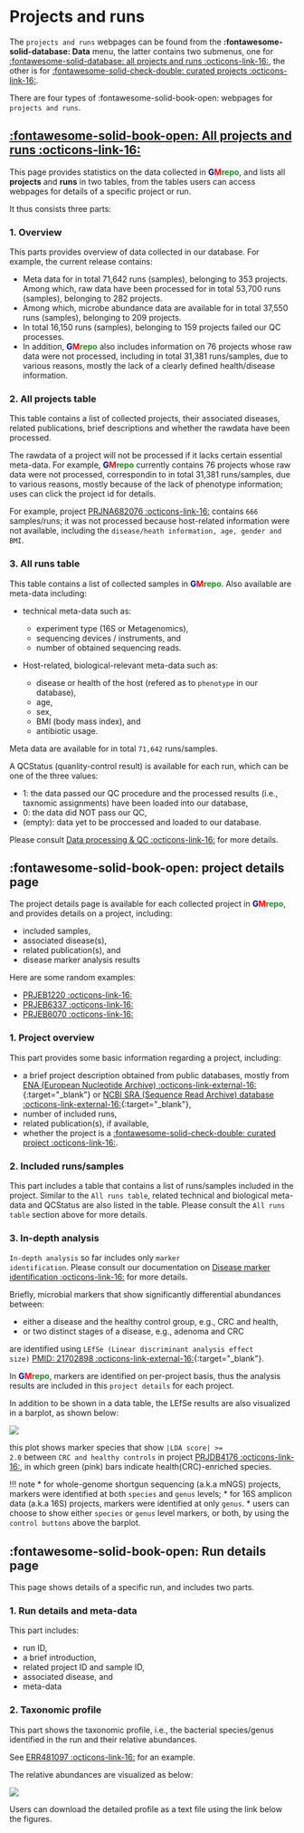 # Projects and runs

The <code>projects and runs</code> webpages can be found from the 
**:fontawesome-solid-database: Data** menu, the latter contains two submenus, one for [:fontawesome-solid-database: all projects and runs :octicons-link-16:](https://gmrepo.humangut.info/data), the other is for [:fontawesome-solid-check-double: curated projects :octicons-link-16:](https://gmrepo.humangut.info/data/curatedprojects).

There are four types of :fontawesome-solid-book-open: webpages for <code>projects and runs</code>. 

## [:fontawesome-solid-book-open: All projects and runs :octicons-link-16:](https://gmrepo.humangut.info/data)

This page provides statistics on the data collected in <b><span style="color:darkblue">G</span><span style="color:red">M</span><span style="color:forestgreen">repo</span></b>, and lists all **projects** and **runs** in two tables, from the tables users can access webpages for details of a specific project or run.

It thus consists three parts:

### 1. Overview

This parts provides overview of data collected in our database. For example, the current release contains:

* Meta data for in total 71,642 runs (samples), belonging to 353 projects.
Among which, raw data have been processed for in total 53,700 runs (samples), belonging to 282 projects.
* Among which, microbe abundance data are available for in total 37,550 runs (samples), belonging to 209 projects.
* In total 16,150 runs (samples), belonging to 159 projects failed our QC processes.
* In addition, <b><span style="color:darkblue">G</span><span style="color:red">M</span><span style="color:forestgreen">repo</span></b> also includes information on 76 projects whose raw data were not processed, including in total 31,381 runs/samples, due to various reasons, mostly the lack of a clearly defined health/disease information.

### 2. All projects table

This table contains a list of collected projects, their associated diseases, related publications, brief descriptions and whether the rawdata have been processed.

The rawdata of a project will not be processed if it lacks certain essential meta-data. For example, <b><span style="color:darkblue">G</span><span style="color:red">M</span><span style="color:forestgreen">repo</span></b> currently contains 76 projects whose raw data were not processed, correspondin to in total 31,381 runs/samples, due to various reasons, mostly because of the lack of phenotype information; uses can click the project id for details.

For example, project [PRJNA682076 :octicons-link-16:](https://gmrepo.humangut.info/data/project/PRJNA682076) contains <code>666</code> samples/runs; it was not processed because host-related information were not available, including the <code>disease/heath information, age, gender and BMI</code>.

### 3. All runs table

This table contains a list of collected samples in <b><span style="color:darkblue">G</span><span style="color:red">M</span><span style="color:forestgreen">repo</span></b>. Also available are meta-data including:

* technical meta-data such as:

  * experiment type (16S or Metagenomics),
  * sequencing devices / instruments, and
  * number of obtained sequencing reads.

* Host-related, biological-relevant meta-data such as: 

  * disease or health of the host (refered as to <code>phenotype</code> in our database),
  * age,
  * sex,
  * BMI (body mass index), and
  * antibiotic usage.

Meta data are available for in total <code>71,642</code> runs/samples.

A QCStatus (quanlity-control result) is available for each run, which can be one of the three values:

* 1: the data passed our QC procedure and the processed results (i.e., taxnomic assignments) have been loaded into our database,
* 0: the data did NOT pass our QC,
* (empty): data yet to be proccessed and loaded to our database.

Please consult [Data processing & QC :octicons-link-16:](/materialsandmethods/dataprocessingandqc/#quality-control) for more details.

## :fontawesome-solid-book-open: project details page

The project details page is available for each collected project in <b><span style="color:darkblue">G</span><span style="color:red">M</span><span style="color:forestgreen">repo</span></b>, and provides details on a project, including:

* included samples,
* associated disease(s),
* related publication(s), and
* disease marker analysis results

Here are some random examples:

* [PRJEB1220 :octicons-link-16:](https://gmrepo.humangut.info/data/project/PRJEB1220)
* [PRJEB6337 :octicons-link-16:](https://gmrepo.humangut.info/data/project/PRJEB6337)
* [PRJEB6070 :octicons-link-16:](https://gmrepo.humangut.info/data/project/PRJEB6070)

### 1. Project overview

This part provides some basic information regarding a project, including:

* a brief project description obtained from public databases, mostly from [ENA (European Nucleotide Archive) :octicons-link-external-16:](https://www.ebi.ac.uk/ena/browse){:target="_blank"} or [NCBI SRA (Sequence Read Archive) database :octicons-link-external-16:](https://www.ncbi.nlm.nih.gov/sra){:target="_blank"},
* number of included runs,
* related publication(s), if available,
* whether the project is a [:fontawesome-solid-check-double: curated project :octicons-link-16:](https://gmrepo.humangut.info/data/curatedprojects).

### 2. Included runs/samples

This part includes a table that contains a list of runs/samples included in the project. Similar to the <code>All runs table</code>, related technical and biological meta-data and QCStatus are also listed in the table. Please consult the <code>All runs table</code> section above for more details.

### 3. In-depth analysis

<code>In-depth analysis</code> so far includes only <code>marker identification</code>. Please consult our documentation on [Disease marker identification :octicons-link-16:](/materialsandmethods/indepthanalyses) for more details.

Briefly, microbial markers that show significantly differential abundances between:

* either a disease and the healthy control group, e.g., CRC and health,
* or two distinct stages of a disease, e.g., adenoma and CRC

are identified using <code>LEfSe (Linear discriminant analysis effect size)</code>
[PMID: 21702898  :octicons-link-external-16:](https://www.ncbi.nlm.nih.gov/pubmed/21702898){:target="_blank"}.

In <b><span style="color:darkblue">G</span><span style="color:red">M</span><span style="color:forestgreen">repo</span></b>, markers are identified on per-project basis, thus the analysis results are included in this <code>project details</code> for each project.

In addition to be shown in a data table, the LEfSe results are also visualized in a barplot, as shown below:

![](images/projectsandruns/phenotype_combinations_of_species_of_interests.png)

this plot shows marker species that show <code>|LDA score| >= 2.0</code> between <code>CRC and healthy controls</code> in project [PRJDB4176 :octicons-link-16:](https://gmrepo.humangut.info/data/project/PRJDB4176), in which green (pink) bars indicate health(CRC)-enriched species. 

!!! note
    * for whole-genome shortgun sequencing (a.k.a mNGS) projects, markers were identified at both <code>species</code> and <code>genus</code> levels;
    * for 16S amplicon data (a.k.a 16S) projects, markers were identified at only <code>genus</code>.
    * users can choose to show either <code>species</code> or <code>genus</code> level markers, or both, by using the <code>control buttons</code> above the barplot.

## :fontawesome-solid-book-open: Run details page

This page shows details of a specific run, and includes two parts.

### 1. Run details and meta-data

This part includes:

* run ID,
* a brief introduction,
* related project ID and sample ID,
* associated disease, and 
* meta-data

### 2. Taxonomic profile

This part shows the taxonomic profile, i.e., the bacterial species/genus identified in the run and their relative abundances. 

See [ERR481097 :octicons-link-16:](https://gmrepo.humangut.info/data/run/ERR481097) for an example.

The relative abundances are visualized as below:

![](images/projectsandruns/run_taxon_profile.png)

Users can download the detailed profile as a text file using the link below the figures.

